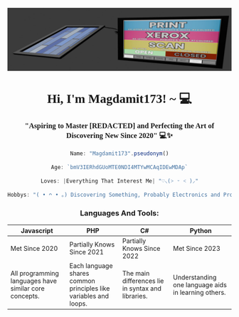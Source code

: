 ![alt text](./header.png)
<h1 align="center"><font face="cursive">Hi, I'm Magdamit173! ~ 💻</font></h1>
<center>
<h3 align="center"><font face="cursive">"Aspiring to Master [REDACTED] and Perfecting the Art of Discovering New Since 2020" 💻✨</font></h3>


```javascript
Name: "Magdamit173".pseudonym()
```
```javascript
Age: `bmV3IERhdGUoMTE0NDI4MTYwMCAqIDEwMDAp`
```
```javascript
Loves: |Everything That Interest Me| "♡⸜(˃ ᵕ ˂ )⸝"
```
```java
Hobbys: "( • ᴖ • ｡) Discovering Something, Probably Electronics and Programming, Even If I'm Bad at Calculus."
```
### Languages And Tools: 
| Javascript | PHP | C# | Python |
|------------|-----|----|--------|
| Met Since 2020 | Partially Knows Since 2021 | Partially Knows Since 2022 | Met Since 2023 | 
| All programming languages have similar core concepts. | Each language shares common principles like variables and loops. | The main differences lie in syntax and libraries. | Understanding one language aids in learning others. |
